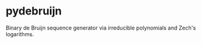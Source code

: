 # pydebruijn
Binary de Bruijn sequence generator via irreducible polynomials and Zech's logarithms.

